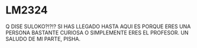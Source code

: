 # LM2324
Q DISE SULOKO?!?!?
SI HAS LLEGADO HASTA AQUI ES PORQUE ERES UNA PERSONA BASTANTE CURIOSA O SIMPLEMENTE ERES EL PROFESOR. UN SALUDO DE MI PARTE, PISHA.
